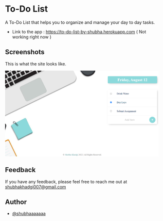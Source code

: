# To-Do List

A To-Do List that helps you to organize and manage your day to day tasks.<br>
* Link to the app : https://to-do-list-by-shubha.herokuapp.com ( Not working right now )

## Screenshots
This is what the site looks like. 

![App Screenshot](https://github.com/shubhaaaaaaa/MyPersonal_Site/blob/main/assets/img/todo.png)

## Feedback

If you have any feedback, please feel free to reach me out at shubhakhadgi007@gmail.com


## Author

- [@shubhaaaaaaa](https://www.github.com/shubhaaaaaaa)
